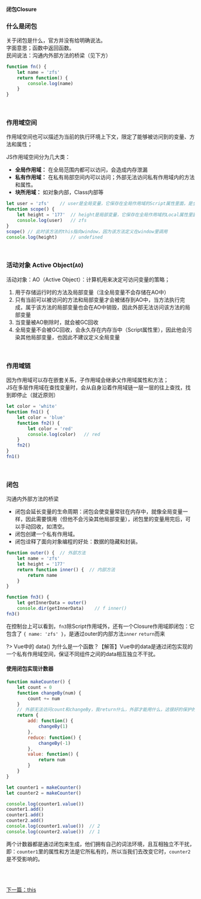 #### 闭包Closure

### 什么是闭包

关于闭包是什么，官方并没有给明确说法。<br>
字面意思；函数中返回函数。<br>
民间说法：沟通内外部方法的桥梁（见下方）

```javascript
function fn() {
    let name = 'zfs'
    return function() {
        console.log(name)
    }
}
```

<br>

### 作用域空间

作用域空间也可以描述为当前的执行环境上下文，限定了能够被访问到的变量、方法和属性；

JS作用域空间分为几大类：
- **全局作用域：** 在全局范围内都可以访问，会造成内存泄漏
- **私有作用域：** 在私有局部空间内可以访问；外部无法访问私有作用域内的方法和属性。
- **块所用域：** 如对象内部，Class内部等

```javascript
let user = 'zfs'    // user是全局变量，它保存在全局作用域的Script属性里面，是全局可访问的。
function scope() {
    let height = '177'  // height是局部变量，它保存在全局作用域的Local属性里面，是局部可访问的。
    console.log(user)   // zfs     
}
scope() // 此时该方法的this指向window，因为该方法定义在window里调用
console.log(height)     // undefined
```

<br>

### 活动对象 Active Object(`AO`)

活动对象：AO（Active Object）：计算机用来决定可访问变量的策略；
1. 用于存储运行时的方法及局部变量（注全局变量不会存储在AO中）
2. 只有当前可以被访问的方法和局部变量才会被储存到AO中，当方法执行完成，属于该方法的局部变量也会在AO中销毁，因此外部无法访问该方法的局部变量
3. 当变量被AO剔除时，就会被GC回收
4. 全局变量不会被GC回收，会永久存在内存当中（Script属性里），因此他会污染其他局部变量，也因此不建议定义全局变量

<br>

### 作用域链

因为作用域可以存在嵌套关系，子作用域会继承父作用域属性和方法；<br>
JS在多层作用域在查找变量时，会从自身沿着作用域链一层一层的往上查找，找到即停止（就近原则）
```javascript
let color = 'white'
function fn1() {
    let color = 'blue'
    function fn2() {
        let color = 'red'
        console.log(color)   // red
    }
    fn2()
}
fn1()
```

<br>


### 闭包

沟通内外部方法的桥梁
- 闭包会延长变量的生命周期：闭包会使变量常驻在内存中，就像全局变量一样，因此需要慎用（但他不会污染其他局部变量），闭包里的变量用完后，可以手动回收，如清空。
- 闭包创建一个私有作用域。
- 闭包诠释了面向对象编程的好处：数据的隐藏和封装。


```javascript
function outer() {  // 外部方法
    let name = 'zfs'
    let height = '177'
    return function inner() {  // 内部方法
        return name
    }
}

function fn3() {
    let getInnerData = outer()
    console.dir(getInnerData)    // f inner()
fn3()
```
在控制台上可以看到，`fn3`除Script作用域外，还有一个Closure作用域即闭包：它包含了 `{ name: 'zfs' }`，是通过outer的内部方法`inner` `return`而来


?> Vue中的 data() 为什么是一个函数？【解答】Vue中的data是通过闭包实现的一个私有作用域空间，保证不同组件之间的data相互独立不干扰。


#### 使用闭包实现计数器

```javascript
function makeCounter() {
    let count = 0
    function changeBy(num) {
        count += num
    }
    // 外部无法访问count和changeBy，我return什么，外部才能用什么，这很好的保护的内部的属性和方法
    return {
        add: function() {
            changeBy(1)
        },
        reduce: function() {
            changeBy(-1)
        },
        value: function() {
            return num
        }
    }
}

let counter1 = makeCounter()
let counter2 = makeCounter()

console.log(counter1.value())
counter1.add()
counter1.add()
counter2.add()
console.log(counter1.value())  // 2
console.log(counter2.value())  // 1
```
两个计数器都是通过闭包来生成，他们拥有自己的词法环境，且互相独立不干扰，即：`counter1`里的属性和方法是它所私有的，所以当我们去改变它时，`counter2`是不受影响的。



<br>
<br>

[下一篇：this](/JS_basic/this)
